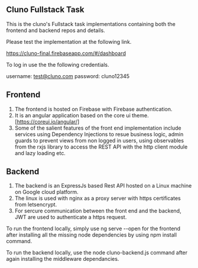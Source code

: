 ## Cluno Fullstack Task 

This is the cluno's Fullstack task implementations containing both the frontend and backend repos and details.

Please test the implementation at the following link.

https://cluno-final.firebaseapp.com/#/dashboard

To log in use the the following credentials.
<br>

username: test@cluno.com
password: cluno12345

## Frontend 

1. The frontend is hosted on Firebase with Firebase authentication. 
2. It is an angular application based on the core ui theme.[https://coreui.io/angular/]
3. Some of the salient features of the front end implementation include services using Dependency Injections to resue business logic, admin guards to prevent views from non logged in users, using observables from the rxjs library to access the REST API with the http client module and lazy loading etc.

## Backend

1. The backend is an ExpressJs based Rest API hosted on a Linux machine on Google cloud platform.
2. The linux is used with nginx as a proxy server with https certificates from letsencrypt.
3. For sercure communication between the front end and the backend, JWT are used to authenticate a https request.

To run the frontend locally, simply use ng serve --open for the frontend after installing all the missing node dependencies by using npm install command.

To run the backend locally, use the node cluno-backend.js command after again installing the middleware dependancies.
